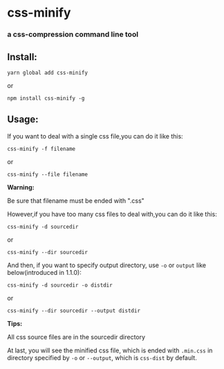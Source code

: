 # css-minify

### a css-compression command line tool

## Install:

`yarn global add css-minify`

or

`npm install css-minify -g`

## Usage:

If you want to deal with a single css file,you can do it like this:

`css-minify -f filename`

or 

`css-minify --file filename`

**Warning:**

Be sure that filename must be ended with ".css"

However,if you have too many css files to deal with,you can do it like this:

 `css-minify -d sourcedir`

or 

`css-minify --dir sourcedir`

And then, if you want to specify output directory, use `-o` or `output` like below(introduced in 1.1.0):

`css-minify -d sourcedir -o distdir`

or

`css-minify --dir sourcedir --output distdir`

**Tips:**

All css source files are in the sourcedir directory

At last, you will see the minified css file, which is ended with `.min.css` in directory specified by `-o` or `--output`, which is `css-dist` by default.

 